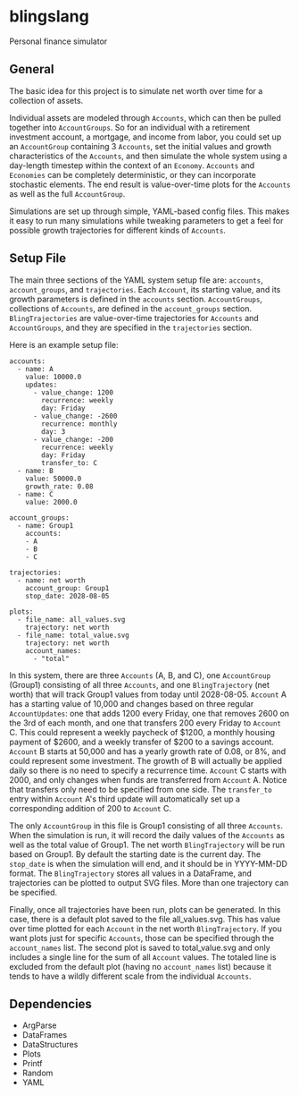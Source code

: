 blingslang
==========

Personal finance simulator


General
-------

The basic idea for this project is to simulate net worth over time for a collection of assets.

Individual assets are modeled through `Accounts`, which can then be pulled together into `AccountGroups`.  So for an individual with a retirement investment account, a mortgage, and income from labor, you could set up an `AccountGroup` containing 3 `Accounts`, set the initial values and growth characteristics of the `Accounts`, and then simulate the whole system using a day-length timestep within the context of an `Economy`.  `Accounts` and `Economies` can be completely deterministic, or they can incorporate stochastic elements.  The end result is value-over-time plots for the `Accounts` as well as the full `AccountGroup`.

Simulations are set up through simple, YAML-based config files.  This makes it easy to run many simulations while tweaking parameters to get a feel for possible growth trajectories for different kinds of `Accounts`.


Setup File
----------

The main three sections of the YAML system setup file are: `accounts`, `account_groups`, and `trajectories`.  Each `Account`, its starting value, and its growth parameters is defined in the `accounts` section.  `AccountGroups`, collections of `Accounts`, are defined in the `account_groups` section.  `BlingTrajectories` are value-over-time trajectories for `Accounts` and `AccountGroups`, and they are specified in the `trajectories` section.

Here is an example setup file:

    accounts:
      - name: A
        value: 10000.0
        updates:
          - value_change: 1200
            recurrence: weekly
            day: Friday
          - value_change: -2600
            recurrence: monthly
            day: 3
          - value_change: -200
            recurrence: weekly
            day: Friday
            transfer_to: C
      - name: B
        value: 50000.0
        growth_rate: 0.08
      - name: C
        value: 2000.0

    account_groups:
      - name: Group1
        accounts:
        - A
        - B
        - C

    trajectories:
      - name: net worth
        account_group: Group1
        stop_date: 2028-08-05

    plots:
      - file_name: all_values.svg
        trajectory: net worth
      - file_name: total_value.svg
        trajectory: net worth
        account_names:
          - "total"

In this system, there are three `Accounts` (A, B, and C), one `AccountGroup` (Group1) consisting of all three `Accounts`, and one `BlingTrajectory` (net worth) that will track Group1 values from today until 2028-08-05.  `Account` A has a starting value of 10,000 and changes based on three regular `AccountUpdates`: one that adds 1200 every Friday, one that removes 2600 on the 3rd of each month, and one that transfers 200 every Friday to `Account` C.  This could represent a weekly paycheck of $1200, a monthly housing payment of $2600, and a weekly transfer of $200 to a savings account.  `Account` B starts at 50,000 and has a yearly growth rate of 0.08, or 8%, and could represent some investment.  The growth of B will actually be applied daily so there is no need to specify a recurrence time.  `Account` C starts with 2000, and only changes when funds are transferred from `Account` A.  Notice that transfers only need to be specified from one side.  The `transfer_to` entry within `Account` A's third update will automatically set up a corresponding addition of 200 to `Account` C.

The only `AccountGroup` in this file is Group1 consisting of all three `Accounts`.  When the simulation is run, it will record the daily values of the `Accounts` as well as the total value of Group1.  The net worth `BlingTrajectory` will be run based on Group1.  By default the starting date is the current day.  The `stop_date` is when the simulation will end, and it should be in YYYY-MM-DD format.  The `BlingTrajectory` stores all values in a DataFrame, and trajectories can be plotted to output SVG files.  More than one trajectory can be specified.

Finally, once all trajectories have been run, plots can be generated.  In this case, there is a default plot saved to the file all_values.svg.  This has value over time plotted for each `Account` in the net worth `BlingTrajectory`.  If you want plots just for specific `Accounts`, those can be specified through the `account_names` list.  The second plot is saved to total_value.svg and only includes a single line for the sum of all `Account` values.  The totaled line is excluded from the default plot (having no `account_names` list) because it tends to have a wildly different scale from the individual `Accounts`.


Dependencies
------------

* ArgParse
* DataFrames
* DataStructures
* Plots
* Printf
* Random
* YAML
